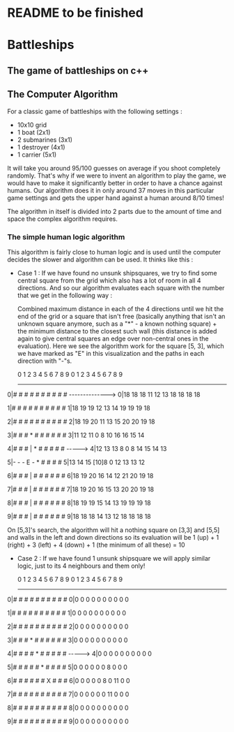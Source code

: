 # README to be finished
# Battleships
## The game of battleships on c++


## The Computer Algorithm
For a classic game of battleships with the following settings :
- 10x10 grid
- 1 boat (2x1)
- 2 submarines (3x1)
- 1 destroyer (4x1)
- 1 carrier (5x1)
  
It will take you around 95/100 guesses on average if you shoot completely randomly.
That's why if we were to invent an algorithm to play the game, we would have to make it significantly better in order to have a chance against humans.
Our algorithm does it in only around 37 moves in this particular game settings and gets the upper hand against a human around 8/10 times!

The algorithm in itself is divided into 2 parts due to the amount of time and space the complex algorithm requires.
### The simple human logic algorithm
This algorithm is fairly close to human logic and is used until the computer decides the slower and algorithm can be used.
It thinks like this :
- Case 1 : If we have found no unsunk shipsquares, we try to find some central square from the grid which also has a lot of room in all 4 directions. And so our algorithm evaluates each square with the number that we get in the following way :
  
  Combined maximum distance in each of the 4 directions until we hit the end of the grid or a square that isn't free (basically anything that isn't an unknown square anymore, such as a "*" - a known nothing square) + the minimum distance to the closest such wall (this distance is added again to give central squares an edge over non-central ones in the evaluation). Here we see the algorithm work for the square [5, 3], which we have marked as "E" in this visualization and the paths in each direction with "-"s. 
  
  0  1  2  3  4  5  6  7  8  9                     0  1  2  3  4  5  6  7  8  9
  
  ------------------------------                  ------------------------------
  
0|#  #  #  #  #  #  #  #  #  # -------------->  0|18 18 18 11 12 13 18 18 18 18

1|#  #  #  #  #  #  #  #  #  #                  1|18 19 19 12 13 14 19 19 19 18

2|#  #  #  #  #  #  #  #  #  #                  2|18 19 20 11 13 15 20 20 19 18

3|#  #  #  *  #  #  #  #  #  #                  3|11 12 11 0 8 10 16 16 15 14

4|#  #  #  |  *  #  #  #  #  #      ----->      4|12 13 13 8 0 8 14 15 14 13

5|-  -  -  E  -  *  #  #  #  #                  5|13 14 15 [10]8 0 12 13 13 12

6|#  #  #  |  #  #  #  #  #  #                  6|18 19 20 16 14 12 21 20 19 18

7|#  #  #  |  #  #  #  #  #  #                  7|18 19 20 16 15 13 20 20 19 18

8|#  #  #  |  #  #  #  #  #  #                  8|18 19 19 15 14 13 19 19 19 18

9|#  #  #  |  #  #  #  #  #  #                  9|18 18 18 14 13 12 18 18 18 18


  On [5,3]'s search, the algorithm will hit a nothing square on [3,3] and [5,5] and walls in the left and down directions so its evaluation will be 1 (up) + 1 (right) + 3 (left) + 4 (down) + 1 (the minimum of all these) = 10
  
- Case 2 : If we have found 1 unsunk shipsquare we will apply similar logic, just to its 4 neighbours and them only!


  0  1  2  3  4  5  6  7  8  9                    0 1 2 3 4 5 6  7 8 9
  
  ------------------------------                -----------------------
  
0|#  #  #  #  #  #  #  #  #  #                  0|0 0 0 0 0 0 0  0 0 0

1|#  #  #  #  #  #  #  #  #  #                  1|0 0 0 0 0 0 0  0 0 0

2|#  #  #  #  #  #  #  #  #  #                  2|0 0 0 0 0 0 0  0 0 0

3|#  #  #  *  #  #  #  #  #  #                  3|0 0 0 0 0 0 0  0 0 0

4|#  #  #  #  *  #  #  #  #  #      ----->      4|0 0 0 0 0 0 0  0 0 0

5|#  #  #  #  #  *  #  #  #  #                  5|0 0 0 0 0 0 8  0 0 0

6|#  #  #  #  #  #  X  #  #  #                  6|0 0 0 0 0 8 0 11 0 0

7|#  #  #  #  #  #  #  #  #  #                  7|0 0 0 0 0 0 11 0 0 0

8|#  #  #  #  #  #  #  #  #  #                  8|0 0 0 0 0 0 0  0 0 0

9|#  #  #  #  #  #  #  #  #  #                  9|0 0 0 0 0 0 0  0 0 0

